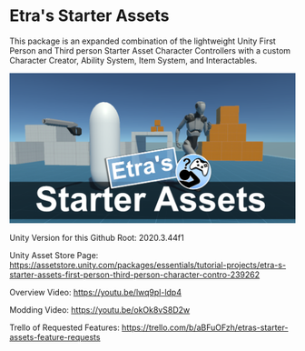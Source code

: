 # Etra's Starter Assets
This package is an expanded combination of the lightweight Unity First Person and Third person Starter Asset Character Controllers with a custom Character Creator, Ability System, Item System, and Interactables.

![StarterAssetsImage](GithubImages/socialImage.png)

Unity Version for this Github Root:
2020.3.44f1


Unity Asset Store Page:
https://assetstore.unity.com/packages/essentials/tutorial-projects/etra-s-starter-assets-first-person-third-person-character-contro-239262

Overview Video:
https://youtu.be/lwq9pl-ldp4

Modding Video:
https://youtu.be/okOk8vS8D2w

Trello of Requested Features:
https://trello.com/b/aBFuOFzh/etras-starter-assets-feature-requests
